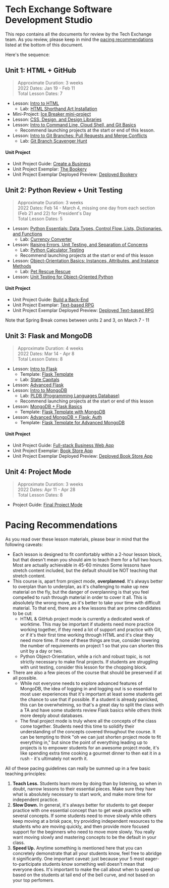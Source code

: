 # Tech Exchange Software Development Studio

This repo contains all the documents for review by the Tech Exchange team. As you review, please keep in mind the [pacing recommendations](#pacing-recommendations) listed at the bottom of this document. 

Here's the sequence:

## Unit 1: HTML + GitHub

> Approximate Duration: 3 weeks <br/>
> 2022 Dates: Jan 19 - Feb 11 <br/>
> Total Lesson Dates: 7

* Lesson: [Intro to HTML](u1-html-git/intro-to-html.md)
    * Lab: [HTML Shorthand Art Installation](u1-html-git/lab-1-html-shorthand)
* Mini-Project: [Ice Breaker mini-project](u1-html-git/ice-breaker-mini-project)
* Lesson: [CSS, Design, and Design Libraries](u1-html-git/css-design-and-design-libraries/css-design-and-design-libraries.md) 
* Lesson: [Intro to Command Line, Cloud Shell, and Git Basics](u1-html-git/intro-to-command-line-cloud-shell-and-git-clone-add-commit-push.md) 
    * Recommend launching projects at the start or end of this lesson. 
* Lesson: [Intro to Git Branches: Pull Requests and Merge Conflicts](u1-html-git/intro-to-github-branches-pull-requests-and-merge-conflicts.md)
    * Lab: [Git Branch Scavenger Hunt](u1-html-git/lab-git-branch-scavenger-hunt)

#### Unit Project
* Unit Project Guide: [Create a Business](u1-html-git/html-project-guide.md)
* Unit Project Exemplar: [The Bookery](u1-html-git/unit1-project-exemplar)
* Unit Project Exemplar Deployed Preview: [Deployed Bookery](https://upperlinecode.github.io/the-bookery/)

## Unit 2: Python Review + Unit Testing

> Approximate Duration: 3 weeks <br/>
> 2022 Dates: Feb 14 - March 4, missing one day from each section (Feb 21 and 22) for President's Day <br/>
> Total Lesson Dates: 5

* Lesson: [Python Essentials: Data Types, Control Flow, Lists, Dictionaries, and Functions](u2-python-unit-testing/python-essentials.md)
    * Lab: [Currency Converter](u2-python-unit-testing/lab-3-test-driven-python-functions)
* Lesson: [Raising Errors, Unit Testing, and Separation of Concerns](u2-python-unit-testing/raising-errors.md)
    * Lab: [Python Calculator Testing](u2-python-unit-testing/lab-4-test-writing-lab)
    * Recommend launching projects at the start or end of this lesson
* Lesson: [Object-Orientation Basics: Instances, Attributes, and Instance Methods](u2-python-unit-testing/object-orientation-instances-attributes-and-instance-methods.md)
    * Lab: [Pet Rescue Rescue](u2-python-unit-testing/lab-5-test-driven-instance-instance-methods-lab)
* Lesson: [Unit Testing for Object-Oriented Python](u2-python-unit-testing/unit-testing-for-oop-in-python.md)

#### Unit Project
* Unit Project Guide: [Build a Back-End](u2-python-unit-testing/tdd-python-projects.md)
* Unit Project Exemplar: [Text-based RPG](u2-python-unit-testing/tdd-python-project-exemplar)
* Unit Project Exemplar Deployed Preview: [Deployed Text-based RPG]()

Note that Spring Break comes between units 2 and 3, on March 7 - 11

## Unit 3: Flask and MongoDB

> Approximate Duration: 4 weeks <br/>
> 2022 Dates: Mar 14 - Apr 8 <br/>
> Total Lesson Dates: 8

* Lesson: [Intro to Flask](u3-flask-mongo/intro-to-flask.md)
    * Template: [Flask Template](u3-flask-mongo/flask-template)
    * Lab: [State Capitals](u3-flask-mongo/flask-lab.md)
* Lesson: [Advanced Flask](u3-flask-mongo/advanced-flask.md)
* Lesson: [Intro to MongoDB](u3-flask-mongo/intro-to-mongodb.md)
    * Lab: [PLDB (Programming Languages Database)](u3-flask-mongo/lab-7-mongodb-queries)
    * Recommend launching projects at the start or end of this lesson
* Lesson: [MongoDB + Flask Basics](u3-flask-mongo/mongo-db-flask-basics/mongo-db-flask-basics.md)
    * Template: [Flask Template with MongoDB](u3-flask-mongo/mongo-db-flask-basics/flask-mongo-template)
* Lesson: [Advanced MongoDB + Flask: Auth](u3-flask-mongo/advanced-mongodb-flask/advanced-mongob-flask.md)
    * Template: [Flask Template for Advanced MongoDB](u3-flask-mongo/advanced-mongodb-flask/flask-mongo-template)

#### Unit Project
* Unit Project Guide: [Full-stack Business Web App](u3-flask-mongo/flask-project-guide.md)
* Unit Project Exemplar: [Book Store App](u3-flask-mongo/flask-mongodb-project-exemplar)
* Unit Project Exemplar Deployed Preview: [Deployed Book Store App]()

## Unit 4: Project Mode

> Approximate Duration: 3 weeks <br/>
> 2022 Dates: Apr 11 - Apr 28 <br/>
> Total Lesson Dates: 8

* Project Guide: [Final Project Mode](u4-project-mode/final-project-mode.md)

# Pacing Recommendations

As you read over these lesson materials, please bear in mind that the following caveats:
* Each lesson is designed to fit comfortably within a 2-hour lesson block, but that doesn't mean you should aim to teach them for a full two hours. Most are actually achievable in 45-60 minutes Some lessons have stretch content included, but the default should be NOT teaching that stretch content. 
* This course is, apart from project mode, **overplanned**. It's always better to overplan than to underplan, as it's challenging to make up new material on the fly, but the danger of overplanning is that you feel compelled to rush through material in order to cover it all. This is absolutely the wrong move, as it's better to take your time with difficult material. To that end, there are a few lessons that are prime candidates to be cut:
    * HTML & GitHub project mode is currently a dedicated week of worktime. This may be important if students need more practice working together, if they need a lot of support and practice with Git, or if it's their first time working through HTML and it's clear they need more time. If none of these things are true, consider lowering the number of requirements on project 1 so that you can shorten this unit by a day or two. 
    * Python Object-Orientation, while a rich and robust topic, is not strictly necessary to make final projects. If students are struggling with unit testing, consider this lesson for the chopping block. 
* There are also a few pieces of the course that should be preserved if at all possible. 
    * While not everyone needs to explore advanced features of MongoDB, the idea of logging in and logging out is so essential to most user experiences that it's important at least some students get the chance to use that if possible. If a student is already panicked, this can be overwhelming, so that's a great day to split the class with a TA and have some students review Flask basics while others think more deeply about databases. 
    * The final project mode is truly where all the concepts of the class come together. Students need this time to solidify their understanding of the concepts covered throughout the course. It can be tempting to think "oh we can just shorten project mode to fit everything in," but since the point of everything leading up to projects is to empower students for an awesome project mode, it's like spending extra time cooking a gourmet dinner to then eat it in a rush - it's ultimately not worth it. 

All of these pacing guidelines can really be summed up in a few basic teaching principles:
1. **Teach Less.** Students learn more by doing than by listening, so when in doubt, narrow lessons to their essential pieces. Make sure they have what is absolutely necessary to start work, and make more time for independent practice.
3. **Slow Down.** In general, it's always better for students to get deeper practice with one essential concept than to get weak practice with several concepts. If some students need to move slowly while others keep moving at a brisk pace, try providing independent resources to the students who are moving quickly, and then provide more focused support for the beginners who need to move more slowly. You really want moving slowly and mastering concepts to be the default in your class.
2. **Speed Up.** Anytime something is mentioned here that you can concretely demonstrate that all your students know, feel free to abridge it significantly. One important caveat: just because your 5 most eager-to-participate students know something well doesn't mean that everyone does. It's important to make the call about when to speed up based on the students at tail end of the bell curve, and not based on your top perfomers. 
